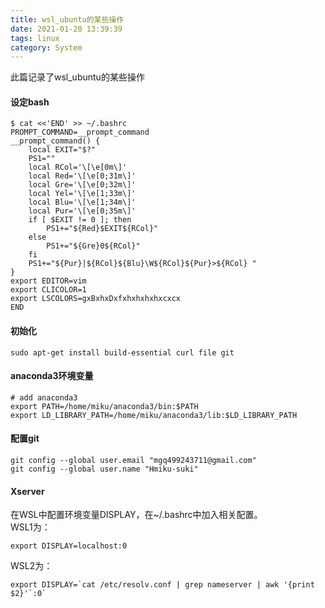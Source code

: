 ```yaml
---
title: wsl_ubuntu的某些操作
date: 2021-01-20 13:39:39
tags: linux
category: System
---
```

此篇记录了wsl_ubuntu的某些操作
<!-- more -->

#### 设定bash
```
$ cat <<'END' >> ~/.bashrc
PROMPT_COMMAND=__prompt_command
__prompt_command() {
    local EXIT="$?"
    PS1=""
    local RCol='\[\e[0m\]'
    local Red='\[\e[0;31m\]'
    local Gre='\[\e[0;32m\]'
    local Yel='\[\e[1;33m\]'
    local Blu='\[\e[1;34m\]'
    local Pur='\[\e[0;35m\]'
    if [ $EXIT != 0 ]; then
        PS1+="${Red}$EXIT${RCol}"
    else
        PS1+="${Gre}0${RCol}"
    fi
    PS1+="${Pur}|${RCol}${Blu}\W${RCol}${Pur}>${RCol} "
}
export EDITOR=vim
export CLICOLOR=1
export LSCOLORS=gxBxhxDxfxhxhxhxhxcxcx
END
```
#### 初始化
`sudo apt-get install build-essential curl file git`

#### anaconda3环境变量
```
# add anaconda3
export PATH=/home/miku/anaconda3/bin:$PATH
export LD_LIBRARY_PATH=/home/miku/anaconda3/lib:$LD_LIBRARY_PATH
```

#### 配置git
```
git config --global user.email "mgq499243711@gmail.com"
git config --global user.name "Hmiku-suki"
```

#### Xserver  

在WSL中配置环境变量DISPLAY，在~/.bashrc中加入相关配置。  
WSL1为：  
```
export DISPLAY=localhost:0
```
WSL2为：  
```
export DISPLAY=`cat /etc/resolv.conf | grep nameserver | awk '{print $2}'`:0`
```